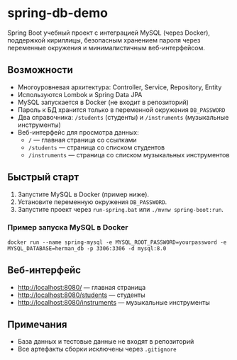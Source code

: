 # spring-db-demo

Spring Boot учебный проект с интеграцией MySQL (через Docker), поддержкой кириллицы, безопасным хранением пароля через переменные окружения и минималистичным веб-интерфейсом.

## Возможности
- Многоуровневая архитектура: Controller, Service, Repository, Entity
- Используются Lombok и Spring Data JPA
- MySQL запускается в Docker (не входит в репозиторий)
- Пароль к БД хранится только в переменной окружения `DB_PASSWORD`
- Два справочника: `/students` (студенты) и `/instruments` (музыкальные инструменты)
- Веб-интерфейс для просмотра данных:
	- `/` — главная страница со ссылками
	- `/students` — страница со списком студентов
	- `/instruments` — страница со списком музыкальных инструментов

## Быстрый старт
1. Запустите MySQL в Docker (пример ниже).
2. Установите переменную окружения `DB_PASSWORD`.
3. Запустите проект через `run-spring.bat` или `./mvnw spring-boot:run`.

### Пример запуска MySQL в Docker
```
docker run --name spring-mysql -e MYSQL_ROOT_PASSWORD=yourpassword -e MYSQL_DATABASE=herman_db -p 3306:3306 -d mysql:8.0
```

## Веб-интерфейс
- [http://localhost:8080/](http://localhost:8080/) — главная страница
- [http://localhost:8080/students](http://localhost:8080/students) — студенты
- [http://localhost:8080/instruments](http://localhost:8080/instruments) — музыкальные инструменты

## Примечания
- База данных и тестовые данные не входят в репозиторий
- Все артефакты сборки исключены через `.gitignore`
